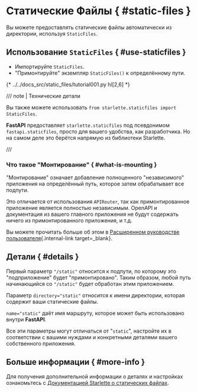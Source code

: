 # Статические Файлы { #static-files }

Вы можете предоставлять статические файлы автоматически из директории, используя `StaticFiles`.

## Использование `StaticFiles` { #use-staticfiles }

* Импортируйте `StaticFiles`.
* "Примонтируйте" экземпляр `StaticFiles()` к определённому пути.

{* ../../docs_src/static_files/tutorial001.py hl[2,6] *}

/// note | Технические детали

Вы также можете использовать `from starlette.staticfiles import StaticFiles`.

**FastAPI** предоставляет `starlette.staticfiles` под псевдонимом `fastapi.staticfiles`, просто для вашего удобства, как разработчика. Но на самом деле это берётся напрямую из библиотеки Starlette.

///

### Что такое "Монтирование" { #what-is-mounting }

"Монтирование" означает добавление полноценного "независимого" приложения на определённый путь, которое затем обрабатывает все подпути.

Это отличается от использования `APIRouter`, так как примонтированное приложение является полностью независимым.
OpenAPI и документация из вашего главного приложения не будут содержать ничего из примонтированного приложения, и т.д.

Вы можете прочитать больше об этом в [Расширенном руководстве пользователя](../advanced/index.md){.internal-link target=_blank}.

## Детали { #details }

Первый параметр `"/static"` относится к подпути, по которому это "подприложение" будет "примонтировано". Таким образом, любой путь начинающийся со `"/static"` будет обработан этим приложением.

Параметр `directory="static"` относится к имени директории, которая содержит ваши статические файлы.

`name="static"` даёт имя маршруту, которое может быть использовано внутри **FastAPI**.

Все эти параметры могут отличаться от "`static`", настройте их в соответствии с вашими нуждами и конкретными деталями вашего собственного приложения.

## Больше информации { #more-info }

Для получения дополнительной информации о деталях и настройках ознакомьтесь с <a href="https://www.starlette.io/staticfiles/" class="external-link" target="_blank">Документацией Starlette о статических файлах</a>.
